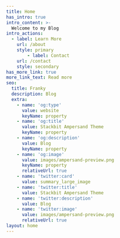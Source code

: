 ```yaml
---
title: Home
has_intro: true
intro_content: >-
  Welcome to my Blog
intro_actions:
  - label: Learn More
    url: /about
    style: primary
		- label: Contact
    url: /contact
    style: secondary
has_more_link: true
more_link_text: Read more
seo:
  title: Franky
  description: Blog
  extra:
    - name: 'og:type'
      value: website
      keyName: property
    - name: 'og:title'
      value: Stackbit Ampersand Theme
      keyName: property
    - name: 'og:description'
      value: Blog
      keyName: property
    - name: 'og:image'
      value: images/ampersand-preview.png
      keyName: property
      relativeUrl: true
    - name: 'twitter:card'
      value: summary_large_image
    - name: 'twitter:title'
      value: Stackbit Ampersand Theme
    - name: 'twitter:description'
      value: Blog
    - name: 'twitter:image'
      value: images/ampersand-preview.png
      relativeUrl: true
layout: home
---
```

